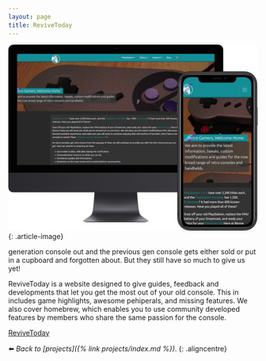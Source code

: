 ```yaml
---
layout: page
title: ReviveToday
---
```


![](/assets/img/devices-revivetoday.webp)
{: .article-image}

generation console out and the previous gen console gets either sold or put in a cupboard and forgotten about. But they still have so much to give us yet!

ReviveToday is a website designed to give guides, feedback and developments that let you get the most out of your old console. This in includes game highlights, awesome pehiperals, and missing features. We also cover homebrew, which enables you to use community developed features by members who share the same passion for the console.

<div class="aligncentre"><p class="button"><a href="https://revive.today">ReviveToday</a></p></div>

:arrow_left: _Back to [projects]({% link projects/index.md %})_.
{: .aligncentre}
